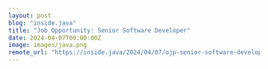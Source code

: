 ```yaml
---
layout: post
blog: "inside.java"
title: "Job Opportunity: Senior Software Developer"
date: 2024-04-07T00:00:00Z
image: images/java.png
remote_url: "https://inside.java/2024/04/07/ojp-senior-software-developer/"
---
```

